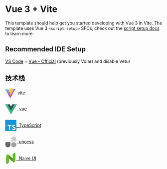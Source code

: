 # Vue 3 + Vite

This template should help get you started developing with Vue 3 in Vite. The template uses Vue 3 `<script setup>` SFCs, check out the [script setup docs](https://v3.vuejs.org/api/sfc-script-setup.html#sfc-script-setup) to learn more.

## Recommended IDE Setup

[VS Code](https://code.visualstudio.com/) + [Vue - Official](https://marketplace.visualstudio.com/items?itemName=Vue.volar) (previously Volar) and disable Vetur

## 技术栈
<div style="display: flex; align-items: center;">
  <svg xmlns="http://www.w3.org/2000/svg" xmlns:xlink="http://www.w3.org/1999/xlink" aria-hidden="true" role="img" class="iconify iconify--logos" width="31.88" height="32" preserveAspectRatio="xMidYMid meet" viewBox="0 0 256 257"><defs><linearGradient id="IconifyId1813088fe1fbc01fb466" x1="-.828%" x2="57.636%" y1="7.652%" y2="78.411%"><stop offset="0%" stop-color="#41D1FF"></stop><stop offset="100%" stop-color="#BD34FE"></stop></linearGradient><linearGradient id="IconifyId1813088fe1fbc01fb467" x1="43.376%" x2="50.316%" y1="2.242%" y2="89.03%"><stop offset="0%" stop-color="#FFEA83"></stop><stop offset="8.333%" stop-color="#FFDD35"></stop><stop offset="100%" stop-color="#FFA800"></stop></linearGradient></defs><path fill="url(#IconifyId1813088fe1fbc01fb466)" d="M255.153 37.938L134.897 252.976c-2.483 4.44-8.862 4.466-11.382.048L.875 37.958c-2.746-4.814 1.371-10.646 6.827-9.67l120.385 21.517a6.537 6.537 0 0 0 2.322-.004l117.867-21.483c5.438-.991 9.574 4.796 6.877 9.62Z"></path><path fill="url(#IconifyId1813088fe1fbc01fb467)" d="M185.432.063L96.44 17.501a3.268 3.268 0 0 0-2.634 3.014l-5.474 92.456a3.268 3.268 0 0 0 3.997 3.378l24.777-5.718c2.318-.535 4.413 1.507 3.936 3.838l-7.361 36.047c-.495 2.426 1.782 4.5 4.151 3.78l15.304-4.649c2.372-.72 4.652 1.36 4.15 3.788l-11.698 56.621c-.732 3.542 3.979 5.473 5.943 2.437l1.313-2.028l72.516-144.72c1.215-2.423-.88-5.186-3.54-4.672l-25.505 4.922c-2.396.462-4.435-1.77-3.759-4.114l16.646-57.705c.677-2.35-1.37-4.583-3.769-4.113Z"></path>
  </svg>
  <a href="https://cn.vitejs.dev/">&nbsp vite</a>
</div>
<br />
<div style="display: flex; align-items: center;">
 <svg xmlns="http://www.w3.org/2000/svg" xmlns:xlink="http://www.w3.org/1999/xlink" aria-hidden="true" role="img" class="iconify iconify--logos" width="37.07" height="36" preserveAspectRatio="xMidYMid meet" viewBox="0 0 256 198"><path fill="#41B883" d="M204.8 0H256L128 220.8L0 0h97.92L128 51.2L157.44 0h47.36Z"></path><path fill="#41B883" d="m0 0l128 220.8L256 0h-51.2L128 132.48L50.56 0H0Z"></path><path fill="#35495E" d="M50.56 0L128 133.12L204.8 0h-47.36L128 51.2L97.92 0H50.56Z"></path>
 </svg>
  <a href="https://cn.vuejs.org/">&nbsp vue</a>
</div>
<br />
<div style="display: flex; align-items: center;">
  <svg t="1715254559285" class="icon" viewBox="0 0 1024 1024" version="1.1" xmlns="http://www.w3.org/2000/svg" p-id="6238" width="36" height="36"><path d="M0 512v512h1024V0H0z m825.216-40.789333c26.026667 6.485333 45.824 18.048 64.042667 36.906666 9.429333 10.069333 23.424 28.416 24.533333 32.853334 0.341333 1.28-44.202667 31.146667-71.168 47.914666-0.981333 0.64-4.906667-3.584-9.258667-10.069333-13.226667-19.2-27.008-27.477333-48.128-28.928-31.061333-2.133333-51.029333 14.122667-50.858666 41.258667a37.546667 37.546667 0 0 0 4.352 19.2c6.826667 14.122667 19.541333 22.613333 59.306666 39.808 73.344 31.573333 104.704 52.352 124.202667 81.92 21.76 32.981333 26.666667 85.674667 11.861333 124.842666-16.213333 42.581333-56.533333 71.509333-113.28 81.066667-17.536 3.114667-59.136 2.645333-77.994666-0.768-41.130667-7.338667-80.128-27.648-104.192-54.314667-9.429333-10.368-27.818667-37.546667-26.666667-39.466666a67.413333 67.413333 0 0 1 9.386667-6.016c4.608-2.602667 21.802667-12.544 38.058666-21.973334l29.44-17.066666 6.186667 9.130666c8.618667 13.141333 27.434667 31.189333 38.826667 37.205334 32.682667 17.237333 77.525333 14.805333 99.626666-5.034667a37.674667 37.674667 0 0 0 13.354667-30.72c0-11.861333-1.493333-17.066667-7.68-26.026667-7.936-11.349333-24.192-20.906667-70.357333-40.96-52.821333-22.741333-75.562667-36.864-96.384-59.306666a135.04 135.04 0 0 1-28.117334-51.2c-3.882667-14.464-4.864-50.730667-1.792-65.322667 10.88-51.072 49.408-86.613333 105.002667-97.194667 18.048-3.413333 59.989333-2.133333 77.696 2.261334z m-240.384 42.752l0.341333 41.941333H451.84v378.709333H357.546667v-378.709333H224.341333v-41.130667c0-22.784 0.469333-41.813333 1.109334-42.24 0.512-0.682667 81.621333-1.024 179.925333-0.853333l178.986667 0.512z" fill="#1296db" p-id="6239"></path></svg>
  <a href="https://www.typescriptlang.org/">&nbsp TypeScript</a>
</div>
<br />
<div style="display: flex; align-items: center;">
 <svg t="1715254669021" class="icon" viewBox="0 0 1024 1024" version="1.1" xmlns="http://www.w3.org/2000/svg" p-id="9751" width="36" height="36"><path d="M547.9424 779.375709c0-128.530618 104.196655-232.727273 232.727273-232.727273s232.727273 104.196655 232.727272 232.727273-104.196655 232.727273-232.727272 232.727273-232.727273-104.196655-232.727273-232.727273z" fill="#666666" fill-opacity=".6" p-id="9752"></path><path d="M547.9424 244.624291c0-128.530618 104.196655-232.727273 232.727273-232.727273s232.727273 104.196655 232.727272 232.727273v209.454545a23.272727 23.272727 0 0 1-23.272727 23.272728h-418.909091a23.272727 23.272727 0 0 1-23.272727-23.272728v-209.454545z" fill="#666666" fill-opacity=".3" p-id="9753"></path><path d="M476.0576 779.375709c0 128.530618-104.196655 232.727273-232.727273 232.727273s-232.727273-104.196655-232.727272-232.727273v-209.454545a23.272727 23.272727 0 0 1 23.272727-23.272728h418.909091a23.272727 23.272727 0 0 1 23.272727 23.272728v209.454545z" fill="#666666" p-id="9754"></path></svg>
  <a href="https://unocss.dev/">&nbsp unocss</a>
</div>
<br />
<div style="display: flex; align-items: center;">
  <svg t="1715254746621" class="icon" viewBox="0 0 1024 1024" version="1.1" xmlns="http://www.w3.org/2000/svg" p-id="11652" width="36" height="36"><path d="M335.658 831.866c0 10.135 0 20.27 0.202 30.404 0 2.189 0 4.337-0.202 6.405z m352.36-679.1v345.388c-0.243-110.427-0.77-220.894-0.892-331.321a117.561 117.561 0 0 1 0.892-14.067z" fill="#93CEAA" p-id="11653"></path><path d="M687.086 508.49a68.51 68.51 0 0 0 0.932-10.336v322.929L518.81 666.348l-85.13-77.632-51.24-47.105-22.783-20.797-8.392-7.661-0.608-0.527c-2.067-1.662-4.054-3.405-5.96-4.986s-3.567-2.96-5.837-2.27a5.067 5.067 0 0 0-3.202 3.648V204.979l1.743 1.581 34.741 31.418c18.283 16.215 36.728 32.43 54.97 48.646q38.917 34.863 77.591 70.131 30.607 27.81 61.132 55.7c24.323 22.175 48.322 44.593 72.645 66.605 10.945 9.891 21.972 19.58 33.039 29.31 2.351 2.067 4.662 4.053 7.053 6.161a5.96 5.96 0 0 0 5.676 0.73 4.702 4.702 0 0 0 2.27-2.919c0.324-1.54 0.324-2.594 0.568-3.851z" fill="#4C9717" p-id="11654"></path><path d="M335.293 510.802a63.524 63.524 0 0 0-0.405 11.107c0 103.373 0 206.746 0.77 310.079v36.809a60.2 60.2 0 0 1-23.796 44.957c-27.607 23.066-53.349 48.28-79.983 72.523-11.148 10.135-22.215 20.27-33.687 30.16s-40.984 11.108-57.321-2.553a318.146 318.146 0 0 1-34.62-35.107A51.727 51.727 0 0 1 91.13 943.55c0-2.918-0.243-6.12 0-9.648 0-6.08 0-12.161 0.203-18.283 0.202-17.431 0-34.903 0-52.335v-568.51a51.24 51.24 0 0 1 1.54-12.892 74.672 74.672 0 0 1 4.054-10.702 89.833 89.833 0 0 1 8.189-14.513l64.861-64.862 41.309-41.268a31.782 31.782 0 0 1 7.459-5.594 32.633 32.633 0 0 1 13.013-4.054 56.146 56.146 0 0 1 39.363 7.257 55.092 55.092 0 0 1 8.472 6.364l56.065 50.349v304.038a13.702 13.702 0 0 0-0.365 1.906z" fill="#5FBC21" p-id="11655"></path><path d="M335.293 510.802a13.702 13.702 0 0 1 0.365-1.663v322.727c-0.608-103.373-0.568-206.746-0.77-310.079a63.524 63.524 0 0 1 0.405-10.985z" fill="#E8CEAA" p-id="11656"></path><path d="M924.357 758.937L805.215 868.391a15.202 15.202 0 0 1-1.46 0.973l-0.446 0.324-0.81 0.487a56.754 56.754 0 0 1-67.943-6.689l-7.175-6.283-39.525-36.12V152.766c0.648-5.635 1.621-11.27 2.716-16.783 2.838-14.391 15.486-21.526 25.134-30.525 20.958-19.459 42.565-38.188 63.929-57.24 14.715-13.135 29.39-26.31 44.227-39.364 12.932-11.39 37.985-10.823 50.146-3.77a40.984 40.984 0 0 1 8.432 6.527l13.702 13.216 11.067 10.58 10.094 9.77a46.417 46.417 0 0 1 7.216 8.472 47.552 47.552 0 0 1 6.892 26.188c-0.203 59.43 0.243 118.859 0.365 178.37q0.364 151.41 0.648 302.822 0 77.59 0.284 155.14v7.094c0.608 15.405 0.284 25.58-8.35 35.674z" fill="#5FBC21" p-id="11657"></path>
  </svg>
  <a href="https://www.naiveui.com/zh-CN/os-theme">&nbsp Naive UI</a>
</div>


